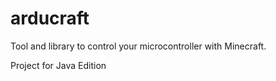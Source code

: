 # arducraft

Tool and library to control your microcontroller with Minecraft.

Project for Java Edition
